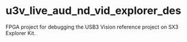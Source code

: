 # u3v_live_aud_nd_vid_explorer_des

FPGA project for debugging the USB3 Vision reference project on SX3 Explorer Kit.